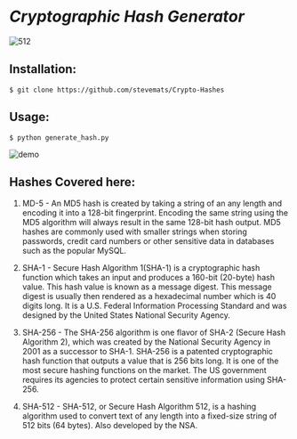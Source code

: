 # <i><br>Cryptographic Hash Generator<br></i>

![512](https://user-images.githubusercontent.com/30528167/122214258-90933880-ceb2-11eb-9670-3e29ff6e6cef.jpg)

## Installation:
```
$ git clone https://github.com/stevemats/Crypto-Hashes
```

## Usage:
```
$ python generate_hash.py
```
![demo](https://user-images.githubusercontent.com/30528167/133909130-4bbe4222-56c1-42a6-999a-e654b9d1e6ba.PNG)

## Hashes Covered here:
1. MD-5 - An MD5 hash is created by taking a string of an any length and encoding it into a 128-bit fingerprint. Encoding the same string using the MD5 algorithm will always result in the same 128-bit hash output. MD5 hashes are commonly used with smaller strings when storing passwords, credit card numbers or other sensitive data in databases such as the popular MySQL.

2. SHA-1 - Secure Hash Algorithm 1(SHA-1) is a cryptographic hash function which takes an input and produces a 160-bit (20-byte) hash value. This hash value is known as a message digest. This message digest is usually then rendered as a hexadecimal number which is 40 digits long. It is a U.S. Federal Information Processing Standard and was designed by the United States National Security Agency.

3. SHA-256 - The SHA-256 algorithm is one flavor of SHA-2 (Secure Hash Algorithm 2), which was created by the National Security Agency in 2001 as a successor to SHA-1. SHA-256 is a patented cryptographic hash function that outputs a value that is 256 bits long. It is one of the most secure hashing functions on the market. The US government requires its agencies to protect certain sensitive information using SHA-256.

4. SHA-512 - SHA-512, or Secure Hash Algorithm 512, is a hashing algorithm used to convert text of any length into a fixed-size string of 512 bits (64 bytes). Also developed by the NSA.